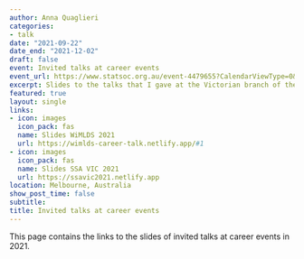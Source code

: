 ```yaml
---
author: Anna Quaglieri
categories:
- talk
date: "2021-09-22"
date_end: "2021-12-02"
draft: false
event: Invited talks at career events
event_url: https://www.statsoc.org.au/event-4479655?CalendarViewType=0&SelectedDate=10/2/2021
excerpt: Slides to the talks that I gave at the Victorian branch of the Satistical Society of Australia (SSA VIC) Industry Showcase Night and the Women in Machine Learning and Data Science (WiMLDS) meetup in Melbourne.
featured: true
layout: single
links:
- icon: images
  icon_pack: fas
  name: Slides WiMLDS 2021
  url: https://wimlds-career-talk.netlify.app/#1
- icon: images
  icon_pack: fas
  name: Slides SSA VIC 2021
  url: https://ssavic2021.netlify.app
location: Melbourne, Australia
show_post_time: false
subtitle:
title: Invited talks at career events
---
```


This page contains the links to the slides of invited talks at career events in 2021.
